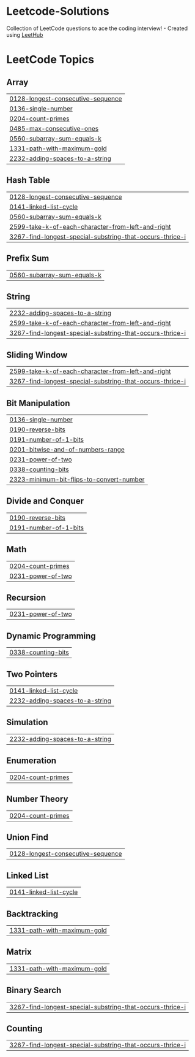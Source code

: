 # Leetcode-Solutions
Collection of LeetCode questions to ace the coding interview! - Created using [LeetHub](https://github.com/QasimWani/LeetHub)

<!---LeetCode Topics Start-->
# LeetCode Topics
## Array
|  |
| ------- |
| [0128-longest-consecutive-sequence](https://github.com/hawkh/Leetcode-Solutions/tree/master/0128-longest-consecutive-sequence) |
| [0136-single-number](https://github.com/hawkh/Leetcode-Solutions/tree/master/0136-single-number) |
| [0204-count-primes](https://github.com/hawkh/Leetcode-Solutions/tree/master/0204-count-primes) |
| [0485-max-consecutive-ones](https://github.com/hawkh/Leetcode-Solutions/tree/master/0485-max-consecutive-ones) |
| [0560-subarray-sum-equals-k](https://github.com/hawkh/Leetcode-Solutions/tree/master/0560-subarray-sum-equals-k) |
| [1331-path-with-maximum-gold](https://github.com/hawkh/Leetcode-Solutions/tree/master/1331-path-with-maximum-gold) |
| [2232-adding-spaces-to-a-string](https://github.com/hawkh/Leetcode-Solutions/tree/master/2232-adding-spaces-to-a-string) |
## Hash Table
|  |
| ------- |
| [0128-longest-consecutive-sequence](https://github.com/hawkh/Leetcode-Solutions/tree/master/0128-longest-consecutive-sequence) |
| [0141-linked-list-cycle](https://github.com/hawkh/Leetcode-Solutions/tree/master/0141-linked-list-cycle) |
| [0560-subarray-sum-equals-k](https://github.com/hawkh/Leetcode-Solutions/tree/master/0560-subarray-sum-equals-k) |
| [2599-take-k-of-each-character-from-left-and-right](https://github.com/hawkh/Leetcode-Solutions/tree/master/2599-take-k-of-each-character-from-left-and-right) |
| [3267-find-longest-special-substring-that-occurs-thrice-i](https://github.com/hawkh/Leetcode-Solutions/tree/master/3267-find-longest-special-substring-that-occurs-thrice-i) |
## Prefix Sum
|  |
| ------- |
| [0560-subarray-sum-equals-k](https://github.com/hawkh/Leetcode-Solutions/tree/master/0560-subarray-sum-equals-k) |
## String
|  |
| ------- |
| [2232-adding-spaces-to-a-string](https://github.com/hawkh/Leetcode-Solutions/tree/master/2232-adding-spaces-to-a-string) |
| [2599-take-k-of-each-character-from-left-and-right](https://github.com/hawkh/Leetcode-Solutions/tree/master/2599-take-k-of-each-character-from-left-and-right) |
| [3267-find-longest-special-substring-that-occurs-thrice-i](https://github.com/hawkh/Leetcode-Solutions/tree/master/3267-find-longest-special-substring-that-occurs-thrice-i) |
## Sliding Window
|  |
| ------- |
| [2599-take-k-of-each-character-from-left-and-right](https://github.com/hawkh/Leetcode-Solutions/tree/master/2599-take-k-of-each-character-from-left-and-right) |
| [3267-find-longest-special-substring-that-occurs-thrice-i](https://github.com/hawkh/Leetcode-Solutions/tree/master/3267-find-longest-special-substring-that-occurs-thrice-i) |
## Bit Manipulation
|  |
| ------- |
| [0136-single-number](https://github.com/hawkh/Leetcode-Solutions/tree/master/0136-single-number) |
| [0190-reverse-bits](https://github.com/hawkh/Leetcode-Solutions/tree/master/0190-reverse-bits) |
| [0191-number-of-1-bits](https://github.com/hawkh/Leetcode-Solutions/tree/master/0191-number-of-1-bits) |
| [0201-bitwise-and-of-numbers-range](https://github.com/hawkh/Leetcode-Solutions/tree/master/0201-bitwise-and-of-numbers-range) |
| [0231-power-of-two](https://github.com/hawkh/Leetcode-Solutions/tree/master/0231-power-of-two) |
| [0338-counting-bits](https://github.com/hawkh/Leetcode-Solutions/tree/master/0338-counting-bits) |
| [2323-minimum-bit-flips-to-convert-number](https://github.com/hawkh/Leetcode-Solutions/tree/master/2323-minimum-bit-flips-to-convert-number) |
## Divide and Conquer
|  |
| ------- |
| [0190-reverse-bits](https://github.com/hawkh/Leetcode-Solutions/tree/master/0190-reverse-bits) |
| [0191-number-of-1-bits](https://github.com/hawkh/Leetcode-Solutions/tree/master/0191-number-of-1-bits) |
## Math
|  |
| ------- |
| [0204-count-primes](https://github.com/hawkh/Leetcode-Solutions/tree/master/0204-count-primes) |
| [0231-power-of-two](https://github.com/hawkh/Leetcode-Solutions/tree/master/0231-power-of-two) |
## Recursion
|  |
| ------- |
| [0231-power-of-two](https://github.com/hawkh/Leetcode-Solutions/tree/master/0231-power-of-two) |
## Dynamic Programming
|  |
| ------- |
| [0338-counting-bits](https://github.com/hawkh/Leetcode-Solutions/tree/master/0338-counting-bits) |
## Two Pointers
|  |
| ------- |
| [0141-linked-list-cycle](https://github.com/hawkh/Leetcode-Solutions/tree/master/0141-linked-list-cycle) |
| [2232-adding-spaces-to-a-string](https://github.com/hawkh/Leetcode-Solutions/tree/master/2232-adding-spaces-to-a-string) |
## Simulation
|  |
| ------- |
| [2232-adding-spaces-to-a-string](https://github.com/hawkh/Leetcode-Solutions/tree/master/2232-adding-spaces-to-a-string) |
## Enumeration
|  |
| ------- |
| [0204-count-primes](https://github.com/hawkh/Leetcode-Solutions/tree/master/0204-count-primes) |
## Number Theory
|  |
| ------- |
| [0204-count-primes](https://github.com/hawkh/Leetcode-Solutions/tree/master/0204-count-primes) |
## Union Find
|  |
| ------- |
| [0128-longest-consecutive-sequence](https://github.com/hawkh/Leetcode-Solutions/tree/master/0128-longest-consecutive-sequence) |
## Linked List
|  |
| ------- |
| [0141-linked-list-cycle](https://github.com/hawkh/Leetcode-Solutions/tree/master/0141-linked-list-cycle) |
## Backtracking
|  |
| ------- |
| [1331-path-with-maximum-gold](https://github.com/hawkh/Leetcode-Solutions/tree/master/1331-path-with-maximum-gold) |
## Matrix
|  |
| ------- |
| [1331-path-with-maximum-gold](https://github.com/hawkh/Leetcode-Solutions/tree/master/1331-path-with-maximum-gold) |
## Binary Search
|  |
| ------- |
| [3267-find-longest-special-substring-that-occurs-thrice-i](https://github.com/hawkh/Leetcode-Solutions/tree/master/3267-find-longest-special-substring-that-occurs-thrice-i) |
## Counting
|  |
| ------- |
| [3267-find-longest-special-substring-that-occurs-thrice-i](https://github.com/hawkh/Leetcode-Solutions/tree/master/3267-find-longest-special-substring-that-occurs-thrice-i) |
<!---LeetCode Topics End-->